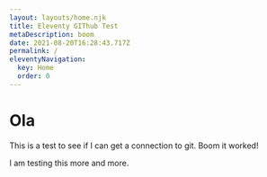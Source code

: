 ```yaml
---
layout: layouts/home.njk
title: Eleventy GIThub Test
metaDescription: boom
date: 2021-08-20T16:28:43.717Z
permalink: /
eleventyNavigation:
  key: Home
  order: 0
---
```

# Ola

This is a test to see if I can get a connection to git. Boom it worked!

I am testing this more and more.